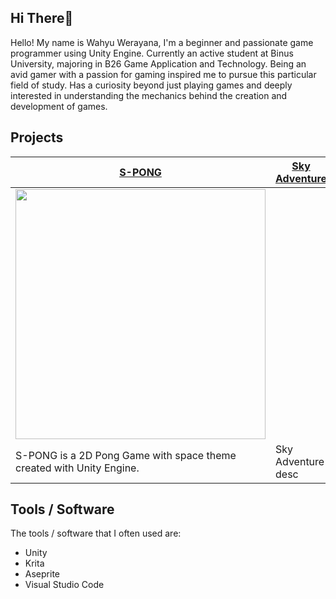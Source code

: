 ## Hi There👋
Hello! My name is Wahyu Werayana, I'm a beginner and passionate game programmer using Unity Engine. Currently an active student at Binus University, majoring in B26 Game Application and Technology. Being an avid gamer with a passion for gaming inspired me to pursue this particular field of study. Has a curiosity beyond just playing games and deeply interested in understanding the mechanics behind the creation and development of games.

## Projects
<table align="center">
  <thead>
    <tr>
      <th width="420px"> <a href="https://github.com/wahyuwerayana/S-PONG"> S-PONG </th>
      <th width="420px"> <a href="https://github.com/wahyuwerayana/Side-Scroller"> Sky Adventure </th>
    </tr>
  </thead>
  <tbody>
  <tr width="420px" align="center">
  <td>
    
  <img src="https://github.com/wahyuwerayana/S-PONG/assets/115724777/2d7d8995-1cf6-4ea0-944f-9b02478d0b53" width="400px">
  
  </td>
  <td>
  
  </td>
  </tr>
  
  <tr>
    <td>
      S-PONG is a 2D Pong Game with space theme created with Unity Engine.
    </td>
    <td>
      Sky Adventure desc
    </td>
  </tr>
  </tbody>
</table>

## Tools / Software
The tools / software that I often used are:
- Unity
- Krita
- Aseprite
- Visual Studio Code
